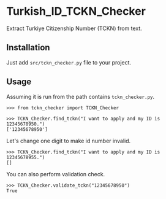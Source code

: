 # Turkish_ID_TCKN_Checker
Extract Turkiye Citizenship Number (TCKN) from text.

## Installation
Just add `src/tckn_checker.py` file to your project.

## Usage
Assuming it is run from the path contains `tckn_checker.py`.

```
>>> from tckn_checker import TCKN_Checker

```

```
>>> TCKN_Checker.find_tckn("I want to apply and my ID is 12345678950.")
['12345678950']

```

Let's change one digit to make id number invalid.

```
>>> TCKN_Checker.find_tckn("I want to apply and my ID is 12345678955.")
[]

```

You can also perform validation check.
```
>>> TCKN_Checker.validate_tckn("12345678950")
True

```
